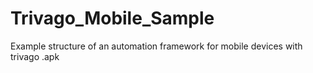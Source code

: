 # Trivago_Mobile_Sample
Example structure of an automation framework for mobile devices with trivago .apk
